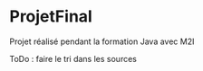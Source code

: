 # ProjetFinal

Projet réalisé pendant la formation Java avec M2I

ToDo : faire le tri dans les sources 
